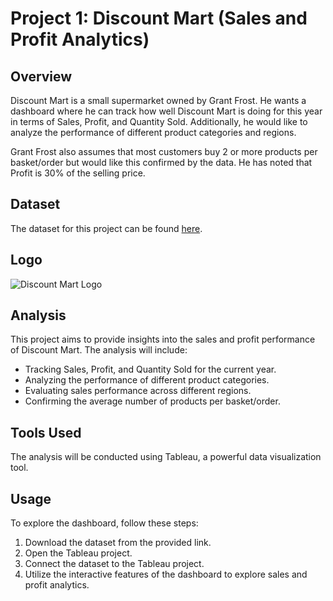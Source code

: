 # Project 1: Discount Mart (Sales and Profit Analytics)

## Overview
Discount Mart is a small supermarket owned by Grant Frost. He wants a dashboard where he can track how well Discount Mart is doing for this year in terms of Sales, Profit, and Quantity Sold. Additionally, he would like to analyze the performance of different product categories and regions.

Grant Frost also assumes that most customers buy 2 or more products per basket/order but would like this confirmed by the data. He has noted that Profit is 30% of the selling price.

## Dataset
The dataset for this project can be found [here](https://databudd.com/s/discountmart.csv).

## Logo
![Discount Mart Logo](https://databudd.com/s/Discount-Mart-1.png)

## Analysis
This project aims to provide insights into the sales and profit performance of Discount Mart. The analysis will include:

- Tracking Sales, Profit, and Quantity Sold for the current year.
- Analyzing the performance of different product categories.
- Evaluating sales performance across different regions.
- Confirming the average number of products per basket/order.

## Tools Used
The analysis will be conducted using Tableau, a powerful data visualization tool.

## Usage
To explore the dashboard, follow these steps:
1. Download the dataset from the provided link.
2. Open the Tableau project.
3. Connect the dataset to the Tableau project.
4. Utilize the interactive features of the dashboard to explore sales and profit analytics.
